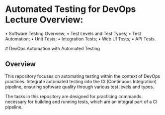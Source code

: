<h1>Automated Testing for DevOps Lecture Overview:</h1>

• Software Testing Overview;
• Test Levels and Test Types;
• Test Automation;
• Unit Tests;
• Integration Tests;
• Web UI Tests;
• API Tests.

<p> # DevOps Automation with Automated Testing

## Overview

This repository focuses on automating testing within the context of DevOps practices. Integrate automated testing into the CI (Continuous Integration) pipeline, ensuring software quality through various test levels and types.

The tasks in this repository are designed for practicing commands necessary for building and running tests, which are an integral part of a CI pipeline.</p>
